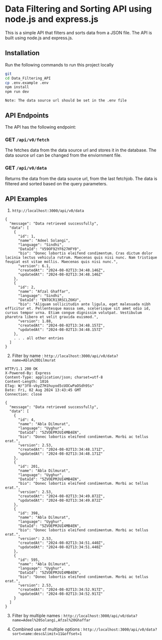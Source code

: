 # Data Filtering and Sorting API using node.js and express.js

This is a simple API that filters and sorts data from a JSON file. The API is built using node.js and express.js.

## Installation
Run the following commands to run this project locally
```bash
git 
cd Data_Filtering_API
cp .env.example .env
npm install
npm run dev
```

`Note: The data source url should be set in the .env file`

## API Endpoints
The API has the following endpoint:

### GET `/api/v0/fetch`
The fetches data from the data source url and stores it in the database. The data source url can be changed from the enviornment file.

### GET `/api/v0/data`
Returns the data from the data source url, from the last fetchjob. The data is filtered and sorted based on the query parameters.


## API Examples

1. `http://localhost:3000/api/v0/data`
```
{
  "message": "Data retrieved successfully",
  "data": [
    {
      "id": 1,
      "name": "Adeel Solangi",
      "language": "Sindhi",
      "DataId": "V59OF92YF627HFY0",
      "bio": "Donec lobortis eleifend condimentum. Cras dictum dolor lacinia lectus vehicula rutrum. Maecenas quis nisi nunc. Nam tristique feugiat est vitae mollis. Maecenas quis nisi nunc.",
      "version": 6.1,
      "createdAt": "2024-08-02T13:34:48.146Z",
      "updatedAt": "2024-08-02T13:34:48.146Z"
    },
    {
      "id": 2,
      "name": "Afzal Ghaffar",
      "language": "Sindhi",
      "DataId": "ENTOCR13RSCLZ6KU",
      "bio": "Aliquam sollicitudin ante ligula, eget malesuada nibh efficitur et. Pellentesque massa sem, scelerisque sit amet odio id, cursus tempor urna. Etiam congue dignissim volutpat. Vestibulum pharetra libero et velit gravida euismod.",
      "version": 1.88,
      "createdAt": "2024-08-02T13:34:48.157Z",
      "updatedAt": "2024-08-02T13:34:48.157Z"
    },
    . . . all other entries
  ]
}

```

2. Filter by name : `http://localhost:3000/api/v0/data?name=Abla%20Dilmurat`

```
HTTP/1.1 200 OK
X-Powered-By: Express
Content-Type: application/json; charset=utf-8
Content-Length: 1016
ETag: W/"3f8-vbyZ7H1huyod5cUOCwPaOSdh9Ss"
Date: Fri, 02 Aug 2024 13:43:45 GMT
Connection: close

{
  "message": "Data retrieved successfully",
  "data": [
    {
      "id": 4,
      "name": "Abla Dilmurat",
      "language": "Uyghur",
      "DataId": "5ZVOEPMJUI4MB4EN",
      "bio": "Donec lobortis eleifend condimentum. Morbi ac tellus erat.",
      "version": 2.53,
      "createdAt": "2024-08-02T13:34:48.171Z",
      "updatedAt": "2024-08-02T13:34:48.171Z"
    },
    {
      "id": 201,
      "name": "Abla Dilmurat",
      "language": "Uyghur",
      "DataId": "5ZVOEPMJUI4MB4EN",
      "bio": "Donec lobortis eleifend condimentum. Morbi ac tellus erat.",
      "version": 2.53,
      "createdAt": "2024-08-02T13:34:49.872Z",
      "updatedAt": "2024-08-02T13:34:49.872Z"
    },
    {
      "id": 398,
      "name": "Abla Dilmurat",
      "language": "Uyghur",
      "DataId": "5ZVOEPMJUI4MB4EN",
      "bio": "Donec lobortis eleifend condimentum. Morbi ac tellus erat.",
      "version": 2.53,
      "createdAt": "2024-08-02T13:34:51.440Z",
      "updatedAt": "2024-08-02T13:34:51.440Z"
    },
    {
      "id": 595,
      "name": "Abla Dilmurat",
      "language": "Uyghur",
      "DataId": "5ZVOEPMJUI4MB4EN",
      "bio": "Donec lobortis eleifend condimentum. Morbi ac tellus erat.",
      "version": 2.53,
      "createdAt": "2024-08-02T13:34:52.917Z",
      "updatedAt": "2024-08-02T13:34:52.917Z"
    }
  ]
}
```

3. Filter by multiple names : `http://localhost:3000/api/v0/data?name=Adeel%20Solangi,Afzal%20Ghaffar`


4. Combined use of multiple options : `http://localhost:3000/api/v0/data?sort=name:desc&limit=11&offset=1`
